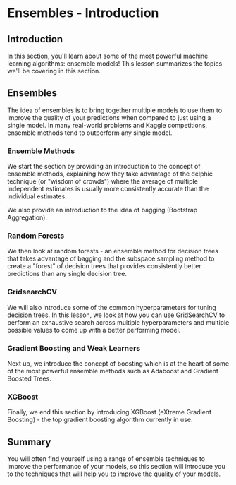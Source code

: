 
# Ensembles - Introduction


## Introduction 

In this section, you'll learn about some of the most powerful machine learning algorithms: ensemble models! This lesson summarizes the topics we'll be covering in this section.


## Ensembles

The idea of ensembles is to bring together multiple models to use them to improve the quality of your predictions when compared to just using a single model. In many real-world problems and Kaggle competitions, ensemble methods tend to outperform any single model.

### Ensemble Methods

We start the section by providing an introduction to the concept of ensemble methods, explaining how they take advantage of the delphic technique (or "wisdom of crowds") where the average of multiple independent estimates is usually more consistently accurate than the individual estimates.

We also provide an introduction to the idea of bagging (Bootstrap Aggregation).

### Random Forests

We then look at random forests - an ensemble method for decision trees that takes advantage of bagging and the subspace sampling method to create a "forest" of decision trees that provides consistently better predictions than any single decision tree.

### GridsearchCV

We will also introduce some of the common hyperparameters for tuning decision trees. In this lesson, we look at how you can use GridSearchCV to perform an exhaustive search across multiple hyperparameters and multiple possible values to come up with a better performing model.

### Gradient Boosting and Weak Learners

Next up, we introduce the concept of boosting which is at the heart of some of the most powerful ensemble methods such as Adaboost and Gradient Boosted Trees. 

### XGBoost

Finally, we end this section by introducing XGBoost (eXtreme Gradient Boosting) - the top gradient boosting algorithm currently in use.

## Summary

You will often find yourself using a range of ensemble techniques to improve the performance of your models, so this section will introduce you to the techniques that will help you to improve the quality of your models.

